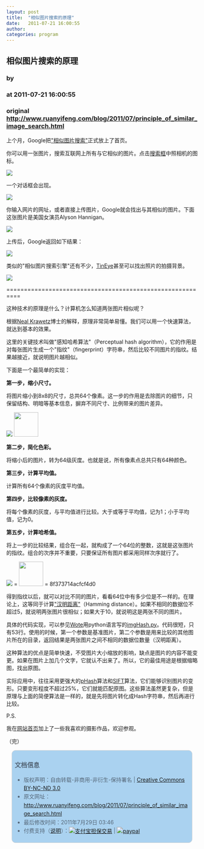 ```yaml
---
layout: post
title:  "相似图片搜索的原理"
date:   2011-07-21 16:00:55
author: 
categories: program
---
```


## 相似图片搜索的原理
### by 
### at 2011-07-21 16:00:55
### original <http://www.ruanyifeng.com/blog/2011/07/principle_of_similar_image_search.html>

<p>上个月，Google把<a href="http://www.google.com/insidesearch/searchbyimage.html">"相似图片搜索"</a>正式放上了首页。</p><p>你可以用一张图片，搜索互联网上所有与它相似的图片。点击<a href="http://images.google.com.hk/">搜索框</a>中照相机的图标。</p>

<p><a href="http://images.google.com.hk/"><img src="http://image.beekka.com/blog/201107/bg2011072101.png"></a></p>

<p>一个对话框会出现。</p>

<p><img src="http://image.beekka.com/blog/201107/bg2011072102.png"></p>

<p>你输入网片的网址，或者直接上传图片，Google就会找出与其相似的图片。下面这张图片是美国女演员Alyson Hannigan。</p>

<p><img src="http://image.beekka.com/blog/201107/bg2011072103.jpg"></p>

<p>上传后，Google返回如下结果：</p>

<p><img src="http://image.beekka.com/blog/201107/bg2011072104.jpg"></p>

<p>类似的"相似图片搜索引擎"还有不少，<a href="http://www.tineye.com/">TinEye</a>甚至可以找出照片的拍摄背景。</p>

<p><img src="http://image.beekka.com/blog/201107/bg2011072105.jpg"></p>

<p>==========================================================</p>

<p>这种技术的原理是什么？计算机怎么知道两张图片相似呢？</p>

<p>根据<a href="http://www.hackerfactor.com/blog/index.php?/archives/432-Looks-Like-It.html">Neal Krawetz</a>博士的解释，原理非常简单易懂。我们可以用一个快速算法，就达到基本的效果。</p>

<p>这里的关键技术叫做"感知哈希算法"（Perceptual hash algorithm），它的作用是对每张图片生成一个"指纹"（fingerprint）字符串，然后比较不同图片的指纹。结果越接近，就说明图片越相似。</p>

<p>下面是一个最简单的实现：</p>

<p><strong>第一步，缩小尺寸。</strong></p>

<p>将图片缩小到8x8的尺寸，总共64个像素。这一步的作用是去除图片的细节，只保留结构、明暗等基本信息，摒弃不同尺寸、比例带来的图片差异。</p>

<p><img src="http://image.beekka.com/blog/201107/bg2011072107.png"> <img src="http://image.beekka.com/blog/201107/bg2011072107.png" width="64" height="64"></p>

<p><strong>第二步，简化色彩。</strong></p>

<p>将缩小后的图片，转为64级灰度。也就是说，所有像素点总共只有64种颜色。</p>

<p><strong>第三步，计算平均值。</strong></p>

<p>计算所有64个像素的灰度平均值。</p>

<p><strong>第四步，比较像素的灰度。</strong></p>

<p>将每个像素的灰度，与平均值进行比较。大于或等于平均值，记为1；小于平均值，记为0。</p>

<p><strong>第五步，计算哈希值。</strong></p>

<p>将上一步的比较结果，组合在一起，就构成了一个64位的整数，这就是这张图片的指纹。组合的次序并不重要，只要保证所有图片都采用同样次序就行了。</p>

<p> <img src="http://image.beekka.com/blog/201107/bg2011072109.png"> = <img src="http://image.beekka.com/blog/201107/bg2011072109.png" width="64" height="64"> = 8f373714acfcf4d0</p>

<p>得到指纹以后，就可以对比不同的图片，看看64位中有多少位是不一样的。在理论上，这等同于计算<a href="http://zh.wikipedia.org/wiki/%E6%B1%89%E6%98%8E%E8%B7%9D%E7%A6%BB">"汉明距离"</a>（Hamming distance）。如果不相同的数据位不超过5，就说明两张图片很相似；如果大于10，就说明这是两张不同的图片。</p>

<p>具体的代码实现，可以参见<a href="http://www.reddit.com/r/programming/comments/hql8b/looks_like_it_for_the_last_few_months_i_have_had/c1xkcdd">Wote</a>用python语言写的<a href="http://www.ruanyifeng.com/blog/2011/07/imgHash.txt">imgHash.py</a>。代码很短，只有53行。使用的时候，第一个参数是基准图片，第二个参数是用来比较的其他图片所在的目录，返回结果是两张图片之间不相同的数据位数量（汉明距离）。</p>

<p>这种算法的优点是简单快速，不受图片大小缩放的影响，缺点是图片的内容不能变更。如果在图片上加几个文字，它就认不出来了。所以，它的最佳用途是根据缩略图，找出原图。</p>

<p>实际应用中，往往采用更强大的<a href="http://www.phash.org/">pHash</a>算法和<a href="http://en.wikipedia.org/wiki/Scale-invariant_feature_transform">SIFT</a>算法，它们能够识别图片的变形。只要变形程度不超过25%，它们就能匹配原图。这些算法虽然更复杂，但是原理与上面的简便算法是一样的，就是先将图片转化成Hash字符串，然后再进行比较。</p>

<p>P.S.</p>

<p>我在<a href="http://www.ruanyifeng.com/home.html">网站首页</a>加上了一些我喜欢的摄影作品，欢迎参观。</p>

<p>（完）</p><div style="color:#556677;line-height:160%;padding:0.3em 0.5em;border:1px solid #d3d3d3;margin:1em;background-color:#aad2f0;border-radius:10px"><h3>文档信息</h3>
<ul>
<li>版权声明：自由转载-非商用-非衍生-保持署名 | <a href="http://creativecommons.org/licenses/by-nc-nd/3.0/deed.zh">Creative Commons BY-NC-ND 3.0</a></li>
<li>原文网址：<a href="http://www.ruanyifeng.com/blog/2011/07/principle_of_similar_image_search.html">http://www.ruanyifeng.com/blog/2011/07/principle_of_similar_image_search.html</a></li>
<li>最后修改时间：2011年7月29日 03:46</li>
<li>付费支持（<a href="http://www.ruanyifeng.com/blog/2011/05/my_google_adsense_is_disabled.html" style="text-decoration:underline">说明</a>）：<a href="https://lab.alipay.com/p.htm?id=2011051700196144"><img src="http://www.ruanyifeng.com/blog/images/rmb_32.png" alt="支付宝担保交易" style="border:none;vertical-align:middle"></a> | <a href="https://www.paypal.com/cgi-bin/webscr?cmd=_xclick&amp;business=yifeng.ruan@gmail.com&amp;currency_code=USD&amp;amount=0.3&amp;return=http://www.ruanyifeng.com/thank.html&amp;item_name=Ruan%20YiFeng&#39;s%20Blog&amp;undefined_quantity=1&amp;no_note=0"><img src="http://www.ruanyifeng.com/blog/images/dollar_32.png" alt="paypal" style="border:none;vertical-align:middle"></a> </li>
</ul></div>